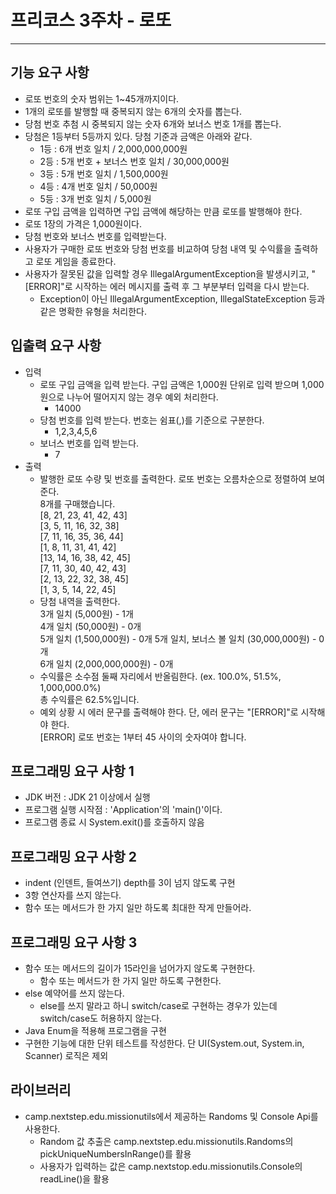 # 프리코스 3주차 - 로또

---

## 기능 요구 사항
- 로또 번호의 숫자 범위는 1~45개까지이다.
- 1개의 로또를 발행할 때 중복되지 않는 6개의 숫자를 뽑는다.
- 당첨 번호 추첨 시 중복되지 않는 숫자 6개와 보너스 번호 1개를 뽑는다.
- 당첨은 1등부터 5등까지 있다. 당첨 기준과 금액은 아래와 같다.
  - 1등 : 6개 번호 일치 / 2,000,000,000원
  - 2등 : 5개 번호 + 보너스 번호 일치 / 30,000,000원
  - 3등 : 5개 번호 일치 / 1,500,000원
  - 4등 : 4개 번호 일치 / 50,000원
  - 5등 : 3개 번호 일치 / 5,000원
- 로또 구입 금액을 입력하면 구입 금액에 해당하는 만큼 로또를 발행해야 한다.
- 로또 1장의 가격은 1,000원이다.
- 당첨 번호와 보너스 번호를 입력받는다.
- 사용자가 구매한 로또 번호와 당첨 번호를 비교하여 당첨 내역 및 수익률을 출력하고 로또 게임을 종료한다.
- 사용자가 잘못된 값을 입력할 경우 IllegalArgumentException을 발생시키고, "[ERROR]"로 시작하는 에러 메시지를 출력 후 그 부분부터 입력을 다시 받는다.
  - Exception이 아닌 IllegalArgumentException, IllegalStateException 등과 같은 명확한 유형을 처리한다.

## 입출력 요구 사항
- 입력
  - 로또 구입 금액을 입력 받는다. 구입 금액은 1,000원 단위로 입력 받으며 1,000원으로 나누어 떨어지지 않는 경우 예외 처리한다.
    - 14000
  - 당첨 번호를 입력 받는다. 번호는 쉼표(,)를 기준으로 구분한다.
    - 1,2,3,4,5,6
  - 보너스 번호를 입력 받는다.
    - 7
- 출력
  - 발행한 로또 수량 및 번호를 출력한다. 로또 번호는 오름차순으로 정렬하여 보여준다.  
    8개를 구매했습니다.  
    [8, 21, 23, 41, 42, 43]  
    [3, 5, 11, 16, 32, 38]  
    [7, 11, 16, 35, 36, 44]  
    [1, 8, 11, 31, 41, 42]  
    [13, 14, 16, 38, 42, 45]  
    [7, 11, 30, 40, 42, 43]  
    [2, 13, 22, 32, 38, 45]  
    [1, 3, 5, 14, 22, 45]
  - 당첨 내역을 출력한다.  
    3개 일치 (5,000원) - 1개  
    4개 일치 (50,000원) - 0개  
    5개 일치 (1,500,000원) - 0개
    5개 일치, 보너스 볼 일치 (30,000,000원) - 0개  
    6개 일치 (2,000,000,000원) - 0개
  - 수익률은 소수점 둘째 자리에서 반올림한다. (ex. 100.0%, 51.5%, 1,000,000.0%)  
    총 수익률은 62.5%입니다.
  - 예외 상황 시 에러 문구를 출력해야 한다. 단, 에러 문구는 "[ERROR]"로 시작해야 한다.  
    [ERROR] 로또 번호는 1부터 45 사이의 숫자여야 합니다.

## 프로그래밍 요구 사항 1
- JDK 버전 : JDK 21 이상에서 실행
- 프로그램 실행 시작점 : 'Application'의 'main()'이다.
- 프로그램 종료 시 System.exit()를 호출하지 않음

## 프로그래밍 요구 사항 2
- indent (인덴트, 들여쓰기) depth를 3이 넘지 않도록 구현
- 3항 연산자를 쓰지 않는다.
- 함수 또는 메서드가 한 가지 일만 하도록 최대한 작게 만들어라.

## 프로그래밍 요구 사항 3
- 함수 또는 메서드의 길이가 15라인을 넘어가지 않도록 구현한다.
  - 함수 또는 메서드가 한 가지 일만 하도록 구현한다.
- else 예약어를 쓰지 않는다.
  - else를 쓰지 말라고 하니 switch/case로 구현하는 경우가 있는데 switch/case도 허용하지 않는다.
- Java Enum을 적용해 프로그램을 구현
- 구현한 기능에 대한 단위 테스트를 작성한다. 단 UI(System.out, System.in, Scanner) 로직은 제외

## 라이브러리
- camp.nextstep.edu.missionutils에서 제공하는 Randoms 및 Console Api를 사용한다.
  - Random 값 추출은 camp.nextstep.edu.missionutils.Randoms의 pickUniqueNumbersInRange()를 활용
  - 사용자가 입력하는 값은 camp.nextstop.edu.missionutils.Console의 readLine()을 활용

